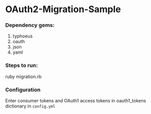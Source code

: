 # OAuth2-Migration-Sample
### Dependency gems:
1. typhoeus
2. oauth
3. json
4. yaml

### Steps to run:
ruby migration.rb

### Configuration
Enter consumer tokens and OAuth1 access tokens in oauth1_tokens dictionary in ```config.yml```
